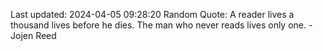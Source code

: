 Last updated: 2024-04-05 09:28:20
Random Quote: A reader lives a thousand lives before he dies.  The man who never reads lives only one.  -  Jojen Reed